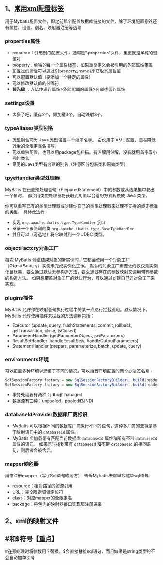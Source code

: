 ## 1、[常用xml配置标签](https://mybatis.org/mybatis-3/zh/configuration.html#)

用于Mybatis配置文件，即之前那个配置数据库链接的文件，除了环境配置意外还有属性、设置、别名、映射器注册等选项

### properties属性

- resource：引用别的配置文件，通常是".properties"文件，里面就是单纯的键值对
- property：单独的每一个属性标签，如果重复定义会被引用的外部属性覆盖
- 配置过的属性可以通过${property_name}来获取其属性值
- 可以配置默认值（要添加一个特定的属性）
- 可以修改默认值的分隔符
- **优先级** ：方法传递的属性>外部配置的属性>内部标签的属性

### settings设置

- 太多了吧，缓存2个，懒加载3个，自动映射3个，

### typeAliases类型别名

- 类型别名可为 Java 类型设置一个缩写名字。 它仅用于 XML 配置，意在降低冗余的全限定类名书写。
- 可以单独配置，也可以用package包扫描。有注解用注解，没有就用首字母小写的类名
- 常见的Java类型有内建的别名（注意区分包装类和原始类型）

### tpyeHandler类型处理器

MyBatis 在设置预处理语句（PreparedStatement）中的参数或从结果集中取出一个值时， 都会用类型处理器将获取到的值以合适的方式转换成 Java 类型。

你可以重写已有的类型处理器或创建你自己的类型处理器来处理不支持的或非标准的类型。 具体做法为

- 实现 `org.apache.ibatis.type.TypeHandler` 接口
- 继承一个很便利的类 `org.apache.ibatis.type.BaseTypeHandler`
-  并且可以（可选地）将它映射到一个 JDBC 类型。

### objectFactory对象工厂

每次 MyBatis 创建结果对象的新实例时，它都会使用一个对象工厂（ObjectFactory）实例来完成实例化工作。 默认的对象工厂需要做的仅仅是实例化目标类，要么通过默认无参构造方法，要么通过存在的参数映射来调用带有参数的构造方法。 如果想覆盖对象工厂的默认行为，可以通过创建自己的对象工厂来实现。

### plugins插件

MyBatis 允许你在映射语句执行过程中的某一点进行拦截调用。默认情况下，MyBatis 允许使用插件来拦截的方法调用包括：

- Executor (update, query, flushStatements, commit, rollback, getTransaction, close, isClosed)
- ParameterHandler (getParameterObject, setParameters)
- ResultSetHandler (handleResultSets, handleOutputParameters)
- StatementHandler (prepare, parameterize, batch, update, query)

### environments环境

可以配置多种环境以适用于不同的情况，可以接受环境配置的两个方法签名是：

```java
SqlSessionFactory factory = new SqlSessionFactoryBuilder().build(reader, environment);
SqlSessionFactory factory = new SqlSessionFactoryBuilder().build(reader, environment, properties);
```

- 事务处理器有两种：jdbc和managed
- 数据源有三种：unpooled，pooled和JNDI

### databaseIdProvider数据库厂商标识

- MyBatis 可以根据不同的数据库厂商执行不同的语句，这种多厂商的支持是基于映射语句中的 `databaseId` 属性。 
- MyBatis 会加载带有匹配当前数据库 `databaseId` 属性和所有不带 `databaseId` 属性的语句。 如果同时找到带有 `databaseId` 和不带 `databaseId` 的相同语句，则后者会被舍弃。

### mapper映射器

用来注册mapper（写了Sql语句的地方），告诉Mybatis去哪里找这些sql语句。

- resource：相对路径的资源引用
- URL：完全限定资源定位符
- class：对应mapper的全限定名
- package：将包内的映射器接口实现都注册进来

## 2、xml的映射文件



## #和$符号【重点】

#在预处理时将参数用？替换，$会直接拼接sql语句，而且如果是string类型的不会自动加单引号